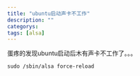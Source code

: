```yaml
---
title: "ubuntu启动声卡不工作"
description: ""
categorys: 
tags: [alsa]
---
```



 蛋疼的发现ubuntu启动后木有声卡不工作了。。。

    sudo /sbin/alsa force-reload

